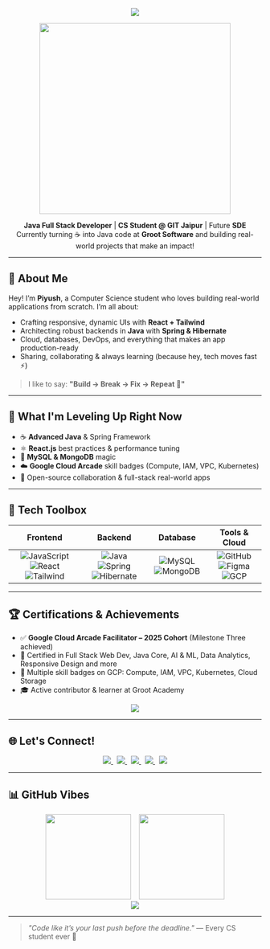 <p align="center">
  <img src="https://capsule-render.vercel.app/api?type=waving&color=0f2027,203a43,2c5364&height=200&section=header&text=Hey%20There!%20I'm%20Piyush%20🚀&fontSize=32&fontColor=ffffff&animation=fadeIn" />
</p>

<p align="center">
  <img src="https://media.giphy.com/media/qgQUggAC3Pfv687qPC/giphy.gif" width="380"/>
</p>

<p align="center">
  <strong>Java Full Stack Developer</strong> | <strong>CS Student @ GIT Jaipur</strong> | Future <strong>SDE</strong><br/>
  Currently turning ☕ into Java code at <strong>Groot Software</strong> and building real-world projects that make an impact!
</p>

---

## 🌱 About Me

Hey! I’m **Piyush**, a Computer Science student who loves building real-world applications from scratch.
I’m all about:
- Crafting responsive, dynamic UIs with **React + Tailwind**
- Architecting robust backends in **Java** with **Spring & Hibernate**
- Cloud, databases, DevOps, and everything that makes an app production-ready
- Sharing, collaborating & always learning (because hey, tech moves fast ⚡)

> I like to say: **"Build → Break → Fix → Repeat 🔁"**

---

## 🎯 What I'm Leveling Up Right Now

- ☕ **Advanced Java** & Spring Framework  
- ⚛️ **React.js** best practices & performance tuning  
- 🐬 **MySQL & MongoDB** magic  
- ☁️ **Google Cloud Arcade** skill badges (Compute, IAM, VPC, Kubernetes)  
- 🧠 Open-source collaboration & full-stack real-world apps

---

## 🧰 Tech Toolbox

| Frontend | Backend | Database | Tools & Cloud |
| :--: | :--: | :--: | :--: |
| ![JavaScript](https://img.shields.io/badge/JavaScript-F7DF1E?style=flat&logo=javascript&logoColor=black) ![React](https://img.shields.io/badge/React-20232A?style=flat&logo=react&logoColor=61DAFB) ![Tailwind](https://img.shields.io/badge/Tailwind-38B2AC?style=flat&logo=tailwind-css&logoColor=white) | ![Java](https://img.shields.io/badge/Java-007396?style=flat&logo=java&logoColor=white) ![Spring](https://img.shields.io/badge/Spring-6DB33F?style=flat&logo=spring&logoColor=white) ![Hibernate](https://img.shields.io/badge/Hibernate-59666C?style=flat&logo=hibernate&logoColor=white) | ![MySQL](https://img.shields.io/badge/MySQL-4479A1?style=flat&logo=mysql&logoColor=white) ![MongoDB](https://img.shields.io/badge/MongoDB-47A248?style=flat&logo=mongodb&logoColor=white) | ![GitHub](https://img.shields.io/badge/GitHub-181717?style=flat&logo=github) ![Figma](https://img.shields.io/badge/Figma-F24E1E?style=flat&logo=figma&logoColor=white) ![GCP](https://img.shields.io/badge/Google%20Cloud-4285F4?style=flat&logo=googlecloud&logoColor=white) |

---

## 🏆 Certifications & Achievements

- ✅ **Google Cloud Arcade Facilitator – 2025 Cohort** (Milestone Three achieved)
- 📜 Certified in Full Stack Web Dev, Java Core, AI & ML, Data Analytics, Responsive Design and more
- 🏅 Multiple skill badges on GCP: Compute, IAM, VPC, Kubernetes, Cloud Storage
- 🎓 Active contributor & learner at Groot Academy

<p align="center">
  <a href="https://www.cloudskillsboost.google/public_profiles/8de7c885-cade-4966-9777-f1f109ab6c44" target="_blank">
    <img src="https://img.shields.io/badge/View%20My%20GCP%20Profile-4285F4?style=for-the-badge&logo=googlecloud&logoColor=white" />
  </a>
</p>

---

## 🌐 Let's Connect!

<p align="center">
  <a href="https://www.linkedin.com/in/piyush64bit" target="_blank">
    <img src="https://img.shields.io/badge/LinkedIn-Connect-blue?style=flat&logo=linkedin" />
  </a>
  &nbsp;
  <a href="mailto:piiyush.sonii@outlook.com" target="_blank">
    <img src="https://img.shields.io/badge/Email-Say%20Hi!-informational?style=flat&logo=gmail" />
  </a>
  &nbsp;
  <a href="https://piyushportfolio.live" target="_blank">
    <img src="https://img.shields.io/badge/Portfolio-Visit-9cf?style=flat&logo=vercel" />
  </a>
  &nbsp;
  <a href="https://wa.me/919660283856" target="_blank">
    <img src="https://img.shields.io/badge/WhatsApp-Chat-green?style=flat&logo=whatsapp" />
  </a>
  &nbsp;
  <a href="https://drive.google.com/uc?export=download&id=1ZdEUm7xN_zrC6S7OYtaIF2lyLhWQGp_R" target="_blank">
    <img src="https://img.shields.io/badge/Resume-Download-informational?style=flat&logo=google-drive" />
  </a>
</p>

---

## 📊 GitHub Vibes

<div align="center">
  <img src="https://github-readme-stats.vercel.app/api?username=piyush64-bit&show_icons=true&theme=react" height="170" />
  &nbsp;&nbsp;
  <img src="https://github-readme-stats.vercel.app/api/top-langs/?username=piyush64-bit&layout=compact&theme=react" height="170" />
</div>

<div align="center">
  <img src="https://streak-stats.demolab.com/?user=piyush64-bit&theme=react&hide_border=true" />
</div>

---


> *"Code like it’s your last push before the deadline."* — Every CS student ever 😤

